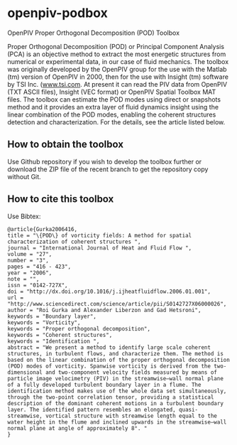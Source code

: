 openpiv-podbox
==============

OpenPIV Proper Orthogonal Decomposition (POD) Toolbox


Proper Orthogonal Decomposition (POD) or Principal Component Analysis (PCA) is an objective method to extract the most energetic structures from numerical or experimental data, in our case of fluid mechanics. The toolbox was originally developed by the OpenPIV group for the use with the Matlab (tm) version of OpenPIV in 2000, then for the use with Insight (tm) software by TSI Inc. (www.tsi.com. At present it can read the PIV data from OpenPIV (TXT ASCII files), Insight (VEC format) or OpenPIV Spatial Toolbox MAT files. The toolbox can estimate the POD modes using direct or snapshots method and it provides an extra layer of fluid dynamics insight using the linear combination of the POD modes, enabling the coherent structures detection and characterization. For the details, see the article listed below.


How to obtain the toolbox
-------------------------

Use Github repository if you wish to develop the toolbox further or download the ZIP file of the recent branch to get the repository copy without Git. 


How to cite this toolbox
------------------------

Use Bibtex:



    @article{Gurka2006416,
    title = "\{POD\} of vorticity fields: A method for spatial characterization of coherent structures ",
    journal = "International Journal of Heat and Fluid Flow ",
    volume = "27",
    number = "3",
    pages = "416 - 423",
    year = "2006",
    note = "",
    issn = "0142-727X",
    doi = "http://dx.doi.org/10.1016/j.ijheatfluidflow.2006.01.001",
    url = "http://www.sciencedirect.com/science/article/pii/S0142727X06000026",
    author = "Roi Gurka and Alexander Liberzon and Gad Hetsroni",
    keywords = "Boundary layer",
    keywords = "Vorticity",
    keywords = "Proper orthogonal decomposition",
    keywords = "Coherent structures",
    keywords = "Identification ",
    abstract = "We present a method to identify large scale coherent structures, in turbulent flows, and characterize them. The method is based on the linear combination of the proper orthogonal decomposition (POD) modes of vorticity. Spanwise vorticity is derived from the two-dimensional and two-component velocity fields measured by means of particle image velocimetry (PIV) in the streamwise–wall normal plane of a fully developed turbulent boundary layer in a flume. The identification method makes use of the whole data set simultaneously, through the two-point correlation tensor, providing a statistical description of the dominant coherent motions in a turbulent boundary layer. The identified pattern resembles an elongated, quasi-streamwise, vortical structure with streamwise length equal to the water height in the flume and inclined upwards in the streamwise–wall normal plane at angle of approximately 8°. "
    }


